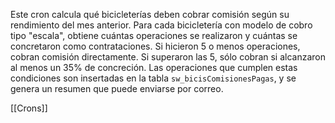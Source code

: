 Este cron calcula qué bicicleterías deben cobrar comisión según su rendimiento del mes anterior. Para cada bicicletería con modelo de cobro tipo "escala", obtiene cuántas operaciones se realizaron y cuántas se concretaron como contrataciones. Si hicieron 5 o menos operaciones, cobran comisión directamente. Si superaron las 5, sólo cobran si alcanzaron al menos un 35% de concreción. Las operaciones que cumplen estas condiciones son insertadas en la tabla `sw_bicisComisionesPagas`, y se genera un resumen que puede enviarse por correo.

[[Crons]]
